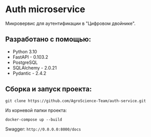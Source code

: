 # Auth microservice
Микровервис для аутентификации в "Цифровом двойнике".

## Разработано с помощью:
- Python 3.10
- FastAPI - 0.103.2
- PostgreSQL
- SQLAlchemy - 2.0.21
- Pydantic - 2.4.2

## Сборка и запуск проекта:
    git clone https://github.com/AgroScience-Team/auth-service.git
    
Из корневой папки проекта:

    docker-compose up --build

Swagger: `http://0.0.0.0:8000/docs`